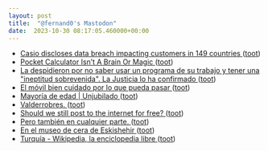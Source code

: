 ```yaml
---
layout: post
title:  "@fernand0's Mastodon"
date:  2023-10-30 08:17:05.460000+00:00
---
```

*  [Casio discloses data breach impacting customers in 149 countries ](https://www.bleepingcomputer.com/news/security/casio-discloses-data-breach-impacting-customers-in-149-countries) ([toot](https://mastodon.social/@fernand0/111322977105256339))
*  [Pocket Calculator Isn’t A Brain Or Magic ](https://hackaday.com/2023/10/20/pocket-calculator-isnt-a-brain-or-magic) ([toot](https://mastodon.social/@fernand0/111322558137112272))
*  [La despidieron por no saber usar un programa de su trabajo y tener una "ineptitud sobrevenida". La Justicia lo ha confirmado ](https://www.genbeta.com/actualidad/despidieron-no-saber-usar-programa-su-trabajo-tener-ineptitud-sobrevenida-justicia-ha-confirmad) ([toot](https://mastodon.social/@fernand0/111320022341064461))
*  [El móvil bien cuidado por lo que pueda pasar ](https://changlonet.com/blog/el-movil-bien-cuidado-por-lo-que-pueda-pasar) ([toot](https://mastodon.social/@fernand0/111319811453582585))
*  [
Mayoría de edad \| Unjubilado	 ](https://www.unjubilado.info/mayoria-de-edad) ([toot](https://mastodon.social/@fernand0/111319441429196871))
*  [Valderrobres. ](https://avecesunafoto.wordpress.com/2023/10/29/valderrobres) ([toot](https://mastodon.social/@fernand0/111319434770789039))
*  [Should we still post to the internet for free? ](https://www.hottakes.space/p/should-we-still-post-to-the-interne) ([toot](https://mastodon.social/@fernand0/111319269808559483))
*  [Pero también en cualquier parte. ](https://mastodon.social/@fernand0/111319234678239816) ([toot](https://mastodon.social/@fernand0/111319234678239816))
*  [En el museo de cera de Eskishehir ](https://mastodon.social/@fernand0/111319225029138193) ([toot](https://mastodon.social/@fernand0/111319225029138193))
*  [Turquía - Wikipedia, la enciclopedia libre ](https://es.m.wikipedia.org/wiki/Turqu%C3%AD) ([toot](https://mastodon.social/@fernand0/111319178524768100))
